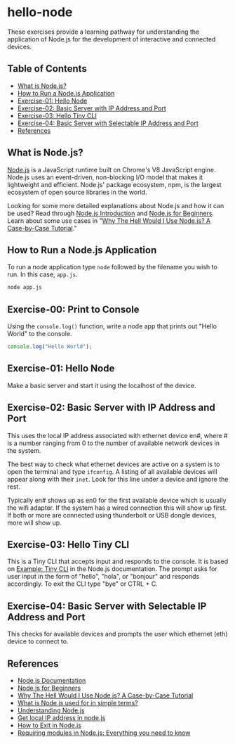 # hello-node

These exercises provide a learning pathway for understanding the application of Node.js for the development of interactive and connected devices.

## Table of Contents

* [What is Node.js?](#what-is-nodejs)
* [How to Run a Node.js Application](#how-to-run-a-nodejs-application)
* [Exercise-01: Hello Node](#exercise-01-hello-node)
* [Exercise-02: Basic Server with IP Address and Port](#exercise-02-basic-server-with-ip-address-and-port)
* [Exercise-03: Hello Tiny CLI](#exercise-03-hello-tiny-cli)
* [Exercise-04: Basic Server with Selectable IP Address and Port](#exercise-04-basic-server-with-selectable-ip-address-and-port)
* [References](#references)

## What is Node.js?

[Node.js](https://nodejs.org/en/) is a JavaScript runtime built on Chrome's V8 JavaScript engine. Node.js uses an event-driven, non-blocking I/O model that makes it lightweight and efficient. Node.js' package ecosystem, npm, is the largest ecosystem of open source libraries in the world.

Looking for some more detailed explanations about Node.js and how it can be used? Read through [Node.js Introduction](https://www.w3schools.com/nodejs/nodejs_intro.asp) and [Node.js for Beginners](https://code.tutsplus.com/tutorials/nodejs-for-beginners--net-26314). Learn about some use cases in "[Why The Hell Would I Use Node.js? A Case-by-Case Tutorial](https://www.toptal.com/nodejs/why-the-hell-would-i-use-node-js)."

## How to Run a Node.js Application

To run a node application type `node` followed by the filename you wish to run. In this case, `app.js`.

```bash
node app.js
```

## Exercise-00: Print to Console

Using the `console.log()` function, write a node app that prints out "Hello World" to the console.

```javascript
console.log("Hello World");
```

## Exercise-01: Hello Node

Make a basic server and start it using the localhost of the device.

## Exercise-02: Basic Server with IP Address and Port

This uses the local IP address associated with ethernet device en#, where # is a number ranging from 0 to the number of available network devices in the system.

The best way to check what ethernet devices are active on a system is to open the terminal and type `ifconfig`. A listing of all available devices will appear along with their `inet`. Look for this line under a device and ignore the rest.

Typically en# shows up as en0 for the first available device which is usually the wifi adapter. If the system has a wired connection this will show up first. If both or more are connected using thunderbolt or USB dongle devices, more will show up.

## Exercise-03: Hello Tiny CLI

This is a Tiny CLI that accepts input and responds to the console. It is based on [Example: Tiny CLI](https://nodejs.org/api/readline.html#readline_example_tiny_cli) in the Node.js documentation. The prompt asks for user input in the form of "hello", "hola", or "bonjour" and responds accordingly. To exit the CLI type "bye" or CTRL + C.

## Exercise-04: Basic Server with Selectable IP Address and Port

This checks for available devices and prompts the user which ethernet (eth) device to connect to.

## References

* [Node.js Documentation](https://nodejs.org/api/index.html)
* [Node.js for Beginners](https://code.tutsplus.com/tutorials/nodejs-for-beginners--net-26314)
* [Why The Hell Would I Use Node.js? A Case-by-Case Tutorial](https://www.toptal.com/nodejs/why-the-hell-would-i-use-node-js)
 * [What is Node.js used for in simple terms?](https://www.quora.com/What-is-node-js-used-for-in-simple-terms)
* [Understanding Node.js](https://www.codeschool.com/blog/2014/10/30/understanding-node-js/)
* [Get local IP address in node.js](https://stackoverflow.com/questions/3653065/get-local-ip-address-in-node-js)
* [How to Exit in Node.js](http://stackabuse.com/how-to-exit-in-node-js/)
* [Requiring modules in Node.js: Everything you need to know](https://medium.freecodecamp.org/requiring-modules-in-node-js-everything-you-need-to-know-e7fbd119be8)
